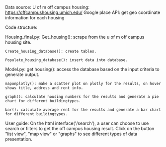 Data source:
U of m off campus housing: https://offcampushousing.umich.edu/
Google place API: get geo coordinate information for each housing

Code structure:

Housing_final.py: 
	Get_housing(): scrape from the u of m off campus housing site.
	
	Create_housing_database(): create tables.
	
	Populate_housing_database(): insert data into database.

Model.py: 
	get housing(): access the database based on the input criteria to generate output. 
	
	maponplotly(): make a scatter plot on plotly for the results, on hover shows title, address and rent info.
	
	graph(): calculate housing numbers for the results and generate a pie chart for different buildingtypes.
	
	bar(): calculate average rent for the results and generate a bar chart for different buildingtypes.

User guide:
On the html interface('/search'), a user can choose to use search or filters to get the off campus housing result. Click on the button "list view", "map view" or "graphs" to see different types of data presentation.
